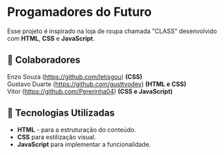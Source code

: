 # Progamadores do Futuro

Esse projeto é inspirado na loja de roupa chamada "CLASS" desenvolvido com **HTML**, **CSS** e **JavaScript**.

## 👥 Colaboradores

Enzo Souza (https://github.com/letisgou) **(CSS)** <br>
Gustavo Duarte (https://github.com/gusttvodev) **(HTML e CSS)** <br>
Vitor (https://github.com/Pererinha04) **(CSS e JavaScript)** <br>

## 🚀 Tecnologias Utilizadas

- **HTML** - para a estruturação do conteúdo.
- **CSS** para estilização visual.
- **JavaScript** para implementar a funcionalidade.
